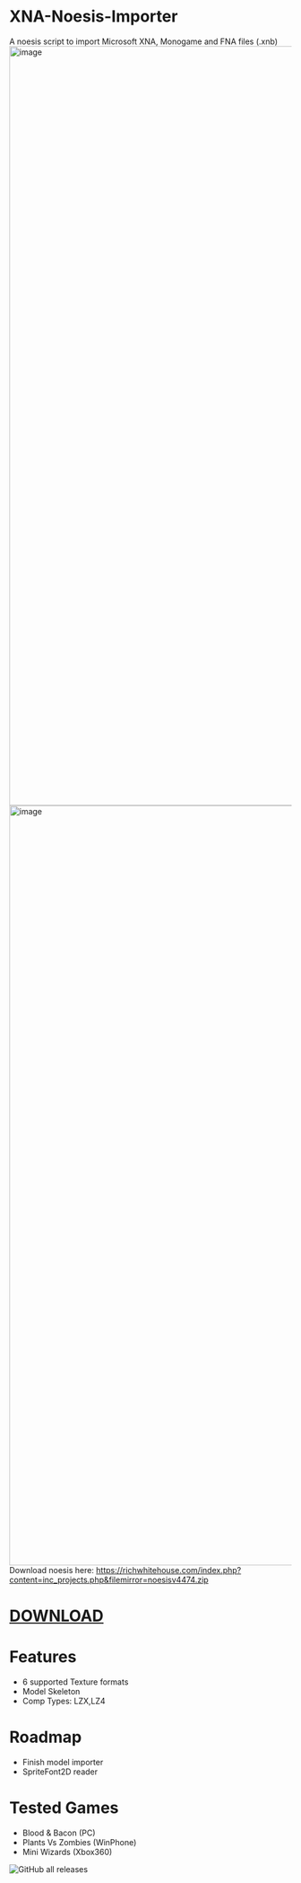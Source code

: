 # XNA-Noesis-Importer
A noesis script to import Microsoft XNA, Monogame and FNA files (.xnb)
<img width="1593" height="1353" alt="image" src="https://github.com/user-attachments/assets/22a76a9f-9ac6-4949-b56b-8ad3a605605e" />
<img width="1591" height="1354" alt="image" src="https://github.com/user-attachments/assets/0b4cb193-6506-42f7-a792-18e35d9c7217" />
Download noesis here: https://richwhitehouse.com/index.php?content=inc_projects.php&filemirror=noesisv4474.zip
# [DOWNLOAD](https://github.com/ExIfDev/XNA-Noesis-Importer/releases/latest)
# Features
- 6 supported Texture formats
- Model Skeleton
- Comp Types: LZX,LZ4
# Roadmap
- Finish model importer
- SpriteFont2D reader
# Tested Games
- Blood & Bacon (PC)
- Plants Vs Zombies (WinPhone)
- Mini Wizards (Xbox360)

![GitHub all releases](https://img.shields.io/github/downloads/ExIfDev/XNA-Noesis-Importer/total?style=for-the-badge)
